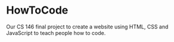 # HowToCode
Our CS 146 final project to create a website using HTML, CSS and JavaScript to teach people how to code.
